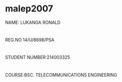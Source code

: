 # malep2007
NAME: LUKANGA RONALD
#
REG.NO 14/U/8698/PSA
#
STUDENT NUMBER:214003325
#
COURSE:BSC. TELECOMMUNICATIONS ENGINEERING
